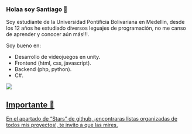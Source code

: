 ### Holaa soy Santiago 👋

Soy estudiante de la Universidad Pontificia Bolivariana en Medellin, desde los 12 años he estudiado diversos leguajes de programación, no me canso de aprender y conocer aún más!!!.

Soy bueno en:

- Desarrollo de videojuegos en unity.
- Frontend (html, css, javascript).
- Backend (php, python).
- C#.

<a href="https://github.com/TatoDesign/HOJA-DE-VIDA/blob/main/Hoja%20de%20vida%20-%20Jose%20Santiago%20Restrepo.pdf"><img src="https://cdn.discordapp.com/attachments/1001222483120230501/1205206135054016582/Boton1.png?ex=65d786ae&is=65c511ae&hm=279aead747bb6efdc59c49b67ca2ec86587f9cc9b1172f66ee295629f125cde5&">

<h2>Importante 🚨</h2>
<p>En el apartado de “Stars” de github, ¡encontraras listas organizadas de todos mis proyectos!, te invito a que las mires.</p>
